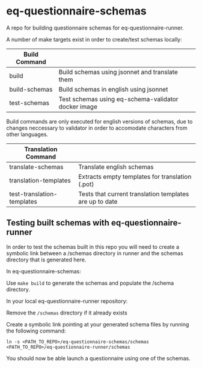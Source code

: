 # eq-questionnaire-schemas

A repo for building questionnaire schemas for eq-questionnaire-runner.

A number of make targets exist in order to create/test schemas locally:

| Build Command |       |
| ------- |-------|
| build | Build schemas using jsonnet and translate them |
| build-schemas | Build schemas in english using jsonnet |
| test-schemas | Test schemas using eq-schema-validator docker image |

Build commands are only executed for english versions of schemas, due to changes neccessary to validator in order to accomodate characters from other languages.

| Translation Command |       |
| ------- |-------|
| translate-schemas | Translate english schemas |
| translation-templates | Extracts empty templates for translation (.pot) |
| test-translation-templates | Tests that current translation templates are up to date |


## Testing built schemas with eq-questionnaire-runner

In order to test the schemas built in this repo you will need to create a symbolic link between a /schemas directory in runner and the schemas directory that is generated here. 

In eq-questionnaire-schemas:

Use `make build` to generate the schemas and populate the /schema directory.

In your local eq-questionnaire-runner repository:

Remove the `/schemas` directory if it already exists

Create a symbolic link pointing at your generated schema files by running the following command:
```
ln -s <PATH_TO_REPO>/eq-questionnaire-schemas/schemas <PATH_TO_REPO>/eq-questionnaire-runner/schemas
```
You should now be able launch a questionnaire using one of the schemas.
